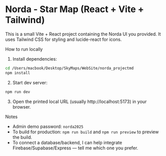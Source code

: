 # Norda - Star Map (React + Vite + Tailwind)

This is a small Vite + React project containing the Norda UI you provided. It uses Tailwind CSS for styling and lucide-react for icons.

How to run locally

1. Install dependencies:

```bash
cd /Users/macbook/Desktop/SkyMaps/WebSite/norda_projectmd
npm install
```

2. Start dev server:

```bash
npm run dev
```

3. Open the printed local URL (usually http://localhost:5173) in your browser.

Notes
- Admin demo password: `norda2025`
- To build for production: `npm run build` and `npm run preview` to preview the build.
- To connect a database/backend, I can help integrate Firebase/Supabase/Express — tell me which one you prefer.
